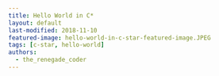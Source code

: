 ```yaml
---
title: Hello World in C*
layout: default
last-modified: 2018-11-10
featured-image: hello-world-in-c-star-featured-image.JPEG
tags: [c-star, hello-world]
authors:
  - the_renegade_coder
---
```

